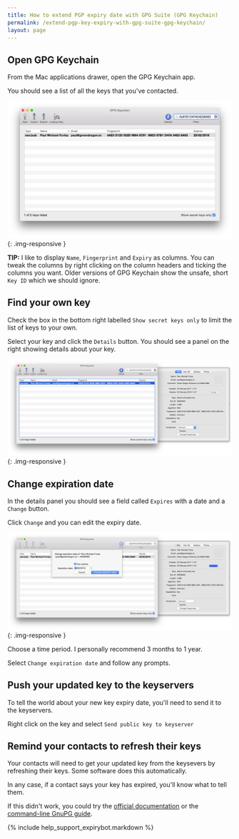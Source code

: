 ```yaml
---
title: How to extend PGP expiry date with GPG Suite (GPG Keychain)
permalink: /extend-pgp-key-expiry-with-gpg-suite-gpg-keychain/
layout: page
---
```


## Open GPG Keychain

From the Mac applications drawer, open the GPG Keychain app.

You should see a list of all the keys that you've contacted.

![GPG Keychain showing PGP keys](/img/gpg-keychain-showing-keys.png){: .img-responsive }

**TIP:** I like to display `Name`, `Fingerprint` and `Expiry` as columns. You can tweak the columns by right clicking on the column headers and ticking the columns you want. Older versions of GPG Keychain show the unsafe, short `Key ID` which we should ignore.

## Find your own key

Check the box in the bottom right labelled `Show secret keys only` to limit the list of keys to your own.

Select your key and click the `Details` button. You should see a panel on the right showing details about your key.

![GPG Keychain showing my PGP key](/img/gpg-keychain-showing-pgp-key.png){: .img-responsive }

## Change expiration date

In the details panel you should see a field called `Expires` with a date and a `Change` button.

Click `Change` and you can edit the expiry date.

![GPG Keychain change expiry window](/img/gpg-keychain-showing-expiry-dialog.png){: .img-responsive }

Choose a time period. I personally recommend 3 months to 1 year.

Select `Change expiration date` and follow any prompts.

## Push your updated key to the keyservers

To tell the world about your new key expiry date, you'll need to send it to the keyservers.

Right click on the key and select `Send public key to keyserver`

## Remind your contacts to refresh their keys

Your contacts will need to get your updated key from the keysevers by refreshing their keys. Some software does this automatically.

In any case, if a contact says your key has expired, you'll know what to tell them.

If this didn't work, you could try the [official documentation][official-docs] or the [command-line GnuPG guide][gpg-guide].

{% include help_support_expirybot.markdown %}

[email]: mailto:paul@paulfurley.com
[gpg-guide]: /extend-pgp-key-expiry-with-gpg/
[official-docs]: https://gpgtools.tenderapp.com/kb/gpg-keychain-faq/renew-add-or-remove-an-expiration-date-of-a-key
